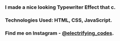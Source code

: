 ### I made a nice looking Typewriter Effect that c.

### Technologies Used: HTML, CSS, JavaScript.

### Find me on Instagram - [@electrifying_codes][Instagram].

[Instagram]: https://www.instagram.com/electrifying_codes
